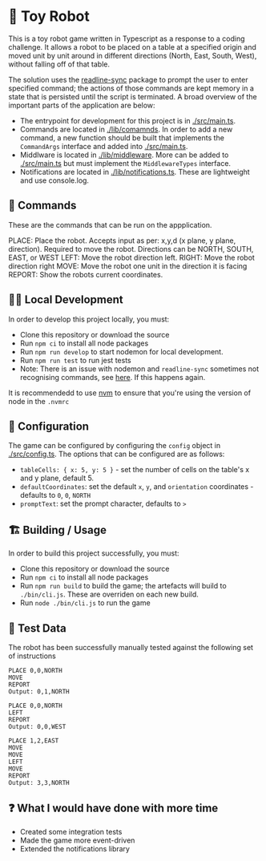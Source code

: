 # 🤖 Toy Robot

This is a toy robot game written in Typescript as a response to a coding challenge. It allows a robot to be placed on a table at a specified origin and moved unit by unit around in different directions (North, East, South, West), without falling off of that table.

The solution uses the [readline-sync](https://www.npmjs.com/package/readline-sync) package to prompt the user to enter specified command; the actions of those commands are kept memory in a state that is persisted until the script is terminated. A broad overview of the important parts of the application are below:

- The entrypoint for development for this project is in [./src/main.ts](./src/main.ts).
- Commands are located in [./lib/comamnds](./lib/commands). In order to add a new command, a new function should be built that implements the `CommandArgs` interface and added into [./src/main.ts](./src/main.ts).
- Middlware is located in [./lib/middleware](./lib/middleware). More can be added to [./src/main.ts](./src/main.ts) but must implement the `MiddlewareTypes` interface.
- Notifications are located in [./lib/notifications.ts](./lib/notifications.ts). These are lightweight and use console.log.

## 💾 Commands

These are the commands that can be run on the appplication.

PLACE: Place the robot. Accepts input as per: x,y,d (x plane, y plane, direction). Required to move the robot. Directions can be NORTH, SOUTH, EAST, or WEST
LEFT: Move the robot direction left.
RIGHT: Move the robot direction right
MOVE: Move the robot one unit in the direction it is facing
REPORT: Show the robots current coordinates.

## 👨‍💻 Local Development

In order to develop this project locally, you must:

- Clone this repository or download the source
- Run `npm ci` to install all node packages
- Run `npm run develop` to start nodemon for local development.
- Run `npm run test` to run jest tests
- Note: There is an issue with nodemon and `readline-sync` sometimes not recognising commands, see [here](https://stackoverflow.com/questions/53380499/node-readline-sync-module-enter-key-doesnt-consistently-function). If this happens again.

It is recommendedd to use [nvm](https://github.com/nvm-sh/nvm) to ensure that you're using the version of node in the `.nvmrc`

## 🔧 Configuration

The game can be configured by configuring the `config` object in [./src/config.ts](./src/config.ts). The options that can be configured are as follows:

- `tableCells: { x: 5, y: 5 }` - set the number of cells on the table's x and y plane, default 5.
- `defaultCoordinates`: set the default `x`, `y`, and `orientation` coordinates - defaults to `0`, `0`, `NORTH`
- `promptText`: set the prompt character, defaults to `>`

## 🏗️ Building / Usage

In order to build this project successfully, you must:

- Clone this repository or download the source
- Run `npm ci` to install all node packages
- Run `npm run build` to build the game; the artefacts will build to `./bin/cli.js`. These are overriden on each new build.
- Run `node ./bin/cli.js` to run the game

## 🧪 Test Data

The robot has been successfully manually tested against the following set of instructions

```plain
PLACE 0,0,NORTH
MOVE
REPORT
Output: 0,1,NORTH
```

```plain
PLACE 0,0,NORTH
LEFT
REPORT
Output: 0,0,WEST
```

```plain
PLACE 1,2,EAST
MOVE
MOVE
LEFT
MOVE
REPORT
Output: 3,3,NORTH
```

## ❓ What I would have done with more time

- Created some integration tests
- Made the game more event-driven
- Extended the notifications library

